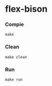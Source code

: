 # flex-bison

### Compie
```shell
make
```

### Clean
```shell
make clean
```

### Run
```shell
make run
```